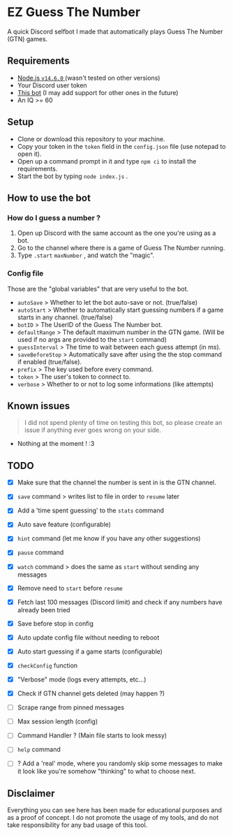 # EZ Guess The Number

A quick Discord selfbot I made that automatically plays Guess The Number (GTN) games.

## Requirements

* [Node.js `v14.6.0` ](https://nodejs.org/en/) (wasn't tested on other versions)
* Your Discord user token
* [This bot](https://discord.com/oauth2/authorize?client_id=694278840855298079&permissions=8&scope=bot) (I may add support for other ones in the future)
* An IQ >= 60

## Setup

* Clone or download this repository to your machine.
* Copy your token in the `token` field in the `config.json` file (use notepad to open it).
* Open up a command prompt in it and type `npm ci` to install the requirements.
* Start the bot by typing `node index.js` .

## How to use the bot

### How do I guess a number ?

1. Open up Discord with the same account as the one you're using as a bot.  
2. Go to the channel where there is a game of Guess The Number running.  
3. Type `.start`  `maxNumber` , and watch the "magic".  

### Config file

Those are the "global variables" that are very useful to the bot.

* `autoSave` > Whether to let the bot auto-save or not. (true/false)
* `autoStart` > Whether to automatically start guessing numbers if a game starts in any channel. (true/false)
* `botID` > The UserID of the Guess The Number bot.
* `defaultRange` > The default maximum number in the GTN game. (Will be used if no args are provided to the `start` command)
* `guessInterval` > The time to wait between each guess attempt (in ms).
* `saveBeforeStop` > Automatically save after using the the stop command if enabled (true/false).
* `prefix` > The key used before every command.
* `token` > The user's token to connect to.
* `verbose` > Whether to or not to log some informations (like attempts)

## Known issues

> I did not spend plenty of time on testing this bot, so please create an issue if anything ever goes wrong on your side.

* Nothing at the moment ! :3

## TODO

* [x] Make sure that the channel the number is sent in is the GTN channel.
* [x] `save` command > writes list to file in order to `resume` later
* [x] Add a 'time spent guessing' to the `stats` command
* [x] Auto save feature (configurable)
* [x] `hint` command (let me know if you have any other suggestions)
* [x] `pause` command
* [x] `watch` command > does the same as `start` without sending any messages
* [x] Remove need to `start` before `resume`
* [x] Fetch last 100 messages (Discord limit) and check if any numbers have already been tried
* [x] Save before stop in config
* [x] Auto update config file without needing to reboot
* [x] Auto start guessing if a game starts (configurable)
* [x] `checkConfig` function
* [x] "Verbose" mode (logs every attempts, etc...)
* [x] Check if GTN channel gets deleted (may happen ?)

* [ ] Scrape range from pinned messages
* [ ] Max session length (config)

* [ ] Command Handler ? (Main file starts to look messy)
* [ ] `help` command
* [ ] ? Add a 'real' mode, where you randomly skip some messages to make it look like you're somehow "thinking" to what to choose next.

## Disclaimer

Everything you can see here has been made for educational purposes and as a proof of concept.
I do not promote the usage of my tools, and do not take responsibility for any bad usage of this tool.
